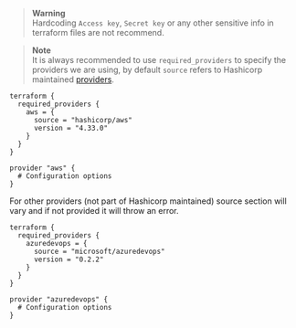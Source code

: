 > **Warning**  
> Hardcoding `Access key`, `Secret key` or any other sensitive info in terraform files are not recommend.

> **Note**  
> It is always recommended to use `required_providers` to specify the providers we are using, by default `source` refers to Hashicorp maintained [providers](https://registry.terraform.io/search/providers?namespace=hashicorp).

```hcl
terraform {
  required_providers {
    aws = {
      source = "hashicorp/aws"
      version = "4.33.0"
    }
  }
}

provider "aws" {
  # Configuration options
}
```

For other providers (not part of Hashicorp maintained) source section will vary and if not provided it will throw an error.

```hcl
terraform {
  required_providers {
    azuredevops = {
      source = "microsoft/azuredevops"
      version = "0.2.2"
    }
  }
}

provider "azuredevops" {
  # Configuration options
}
```
